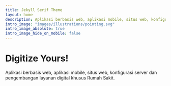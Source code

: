```yaml
---
title: Jekyll Serif Theme
layout: home
description: Aplikasi berbasis web, aplikasi mobile, situs web, konfigurasi server dan pengembangan layanan digital khusus Rumah Sakit.
intro_image: "images/illustrations/pointing.svg"
intro_image_absolute: true
intro_image_hide_on_mobile: false
---
```


# Digitize Yours!

Aplikasi berbasis web, aplikasi mobile, situs web, konfigurasi server dan pengembangan layanan digital khusus Rumah Sakit.
